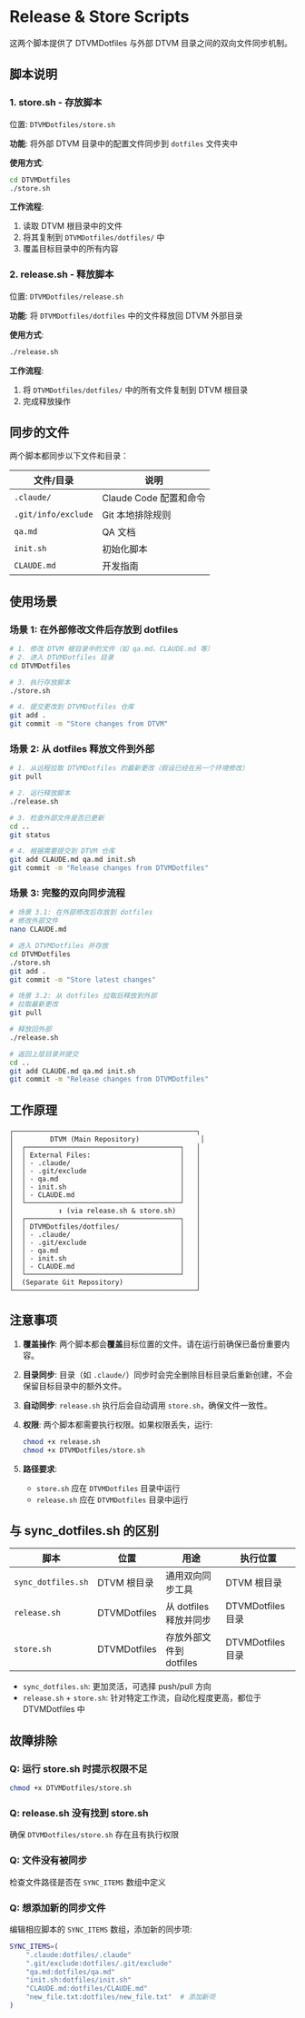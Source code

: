 # Release & Store Scripts

这两个脚本提供了 DTVMDotfiles 与外部 DTVM 目录之间的双向文件同步机制。

## 脚本说明

### 1. **store.sh** - 存放脚本
位置: `DTVMDotfiles/store.sh`

**功能**: 将外部 DTVM 目录中的配置文件同步到 `dotfiles` 文件夹中

**使用方式**:
```bash
cd DTVMDotfiles
./store.sh
```

**工作流程**:
1. 读取 DTVM 根目录中的文件
2. 将其复制到 `DTVMDotfiles/dotfiles/` 中
3. 覆盖目标目录中的所有内容

### 2. **release.sh** - 释放脚本
位置: `DTVMDotfiles/release.sh`

**功能**: 将 `DTVMDotfiles/dotfiles` 中的文件释放回 DTVM 外部目录

**使用方式**:
```bash
./release.sh
```

**工作流程**:
1. 将 `DTVMDotfiles/dotfiles/` 中的所有文件复制到 DTVM 根目录
2. 完成释放操作

## 同步的文件

两个脚本都同步以下文件和目录：

| 文件/目录 | 说明 |
|---------|------|
| `.claude/` | Claude Code 配置和命令 |
| `.git/info/exclude` | Git 本地排除规则 |
| `qa.md` | QA 文档 |
| `init.sh` | 初始化脚本 |
| `CLAUDE.md` | 开发指南 |

## 使用场景

### 场景 1: 在外部修改文件后存放到 dotfiles
```bash
# 1. 修改 DTVM 根目录中的文件（如 qa.md、CLAUDE.md 等）
# 2. 进入 DTVMDotfiles 目录
cd DTVMDotfiles

# 3. 执行存放脚本
./store.sh

# 4. 提交更改到 DTVMDotfiles 仓库
git add .
git commit -m "Store changes from DTVM"
```

### 场景 2: 从 dotfiles 释放文件到外部
```bash
# 1. 从远程拉取 DTVMDotfiles 的最新更改（假设已经在另一个环境修改）
git pull

# 2. 运行释放脚本
./release.sh

# 3. 检查外部文件是否已更新
cd ..
git status

# 4. 根据需要提交到 DTVM 仓库
git add CLAUDE.md qa.md init.sh
git commit -m "Release changes from DTVMDotfiles"
```

### 场景 3: 完整的双向同步流程
```bash
# 场景 3.1: 在外部修改后存放到 dotfiles
# 修改外部文件
nano CLAUDE.md

# 进入 DTVMDotfiles 并存放
cd DTVMDotfiles
./store.sh
git add .
git commit -m "Store latest changes"

# 场景 3.2: 从 dotfiles 拉取后释放到外部
# 拉取最新更改
git pull

# 释放回外部
./release.sh

# 返回上层目录并提交
cd ..
git add CLAUDE.md qa.md init.sh
git commit -m "Release changes from DTVMDotfiles"
```

## 工作原理

```
┌─────────────────────────────────────────────┐
│         DTVM (Main Repository)               │
│  ┌──────────────────────────────────────┐   │
│  │ External Files:                      │   │
│  │ - .claude/                           │   │
│  │ - .git/exclude                       │   │
│  │ - qa.md                              │   │
│  │ - init.sh                            │   │
│  │ - CLAUDE.md                          │   │
│  └──────────────────────────────────────┘   │
│           ↕ (via release.sh & store.sh)     │
│  ┌──────────────────────────────────────┐   │
│  │ DTVMDotfiles/dotfiles/               │   │
│  │ - .claude/                           │   │
│  │ - .git/exclude                       │   │
│  │ - qa.md                              │   │
│  │ - init.sh                            │   │
│  │ - CLAUDE.md                          │   │
│  └──────────────────────────────────────┘   │
│  (Separate Git Repository)                  │
└─────────────────────────────────────────────┘
```

## 注意事项

1. **覆盖操作**: 两个脚本都会**覆盖**目标位置的文件。请在运行前确保已备份重要内容。

2. **目录同步**: 目录（如 `.claude/`）同步时会完全删除目标目录后重新创建，不会保留目标目录中的额外文件。

3. **自动同步**: `release.sh` 执行后会自动调用 `store.sh`，确保文件一致性。

4. **权限**: 两个脚本都需要执行权限。如果权限丢失，运行:
   ```bash
   chmod +x release.sh
   chmod +x DTVMDotfiles/store.sh
   ```

5. **路径要求**:
   - `store.sh` 应在 `DTVMDotfiles` 目录中运行
   - `release.sh` 应在 `DTVMDotfiles` 目录中运行

## 与 sync_dotfiles.sh 的区别

| 脚本 | 位置 | 用途 | 执行位置 |
|------|------|------|---------|
| `sync_dotfiles.sh` | DTVM 根目录 | 通用双向同步工具 | DTVM 根目录 |
| `release.sh` | DTVMDotfiles | 从 dotfiles 释放并同步 | DTVMDotfiles 目录 |
| `store.sh` | DTVMDotfiles | 存放外部文件到 dotfiles | DTVMDotfiles 目录 |

- `sync_dotfiles.sh`: 更加灵活，可选择 push/pull 方向
- `release.sh` + `store.sh`: 针对特定工作流，自动化程度更高，都位于 DTVMDotfiles 中

## 故障排除

### Q: 运行 store.sh 时提示权限不足
```bash
chmod +x DTVMDotfiles/store.sh
```

### Q: release.sh 没有找到 store.sh
确保 `DTVMDotfiles/store.sh` 存在且有执行权限

### Q: 文件没有被同步
检查文件路径是否在 `SYNC_ITEMS` 数组中定义

### Q: 想添加新的同步文件
编辑相应脚本的 `SYNC_ITEMS` 数组，添加新的同步项:
```bash
SYNC_ITEMS=(
    ".claude:dotfiles/.claude"
    ".git/exclude:dotfiles/.git/exclude"
    "qa.md:dotfiles/qa.md"
    "init.sh:dotfiles/init.sh"
    "CLAUDE.md:dotfiles/CLAUDE.md"
    "new_file.txt:dotfiles/new_file.txt"  # 添加新项
)
```
